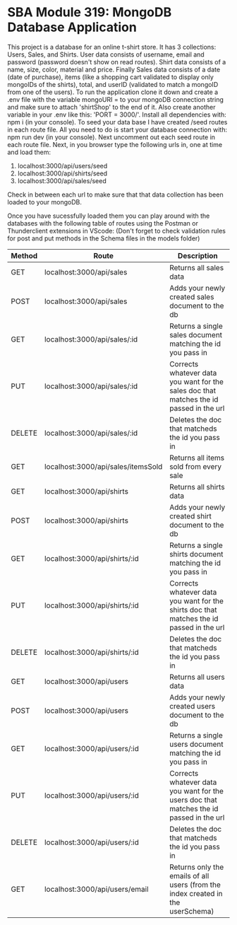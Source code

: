 # SBA Module 319: MongoDB Database Application
 
This project is a database for an online t-shirt store. It has 3 collections: Users, Sales, and Shirts. User data consists of username, email and password (password doesn't show on read routes). Shirt data consists of a name, size, color, material and price. Finally Sales data consists of a date (date of purchase), items (like a shopping cart validated to display only mongoIDs of the shirts), total, and userID (validated to match a mongoID from one of the users). To run the application clone it down and create a .env file with the variable mongoURI = to your mongoDB connection string and make sure to attach 'shirtShop' to the end of it. Also create another variable in your .env like this:  'PORT = 3000/'. Install all dependencies with: npm i (in your console). To seed your data base I have created /seed routes in each route file. All you need to do is start your database connection with: npm run dev (in your console). Next uncomment out each seed route in each route file. Next, in you browser type the following urls in, one at time and load them:
1. localhost:3000/api/users/seed
2. localhost:3000/api/shirts/seed
3. localhost:3000/api/sales/seed

Check in between each url to make sure that that data collection has been loaded to your mongoDB.

Once you have sucessfully loaded them you can play around with the databases with the following table of routes using the Postman or Thunderclient extensions in VScode:
(Don't forget to check validation rules for post and put methods in the Schema files in the models folder)

| Method | Route | Description |
|--------|--------|--------|
| GET | localhost:3000/api/sales | Returns all sales data |
| POST | localhost:3000/api/sales | Adds your newly created sales document to the db |
| GET | localhost:3000/api/sales/:id | Returns a single sales document matching the id you pass in |
| PUT | localhost:3000/api/sales/:id | Corrects whatever data you want for the sales doc that matches the id passed in the url |
| DELETE | localhost:3000/api/sales/:id | Deletes the doc that matcheds the id you pass in |
| GET | localhost:3000/api/sales/itemsSold | Returns all items sold from every sale |
| GET | localhost:3000/api/shirts | Returns all shirts data |
| POST | localhost:3000/api/shirts | Adds your newly created shirt document to the db |
| GET | localhost:3000/api/shirts/:id | Returns a single shirts document matching the id you pass in |
| PUT | localhost:3000/api/shirts/:id | Corrects whatever data you want for the shirts doc that matches the id passed in the url |
| DELETE | localhost:3000/api/shirts/:id | Deletes the doc that matcheds the id you pass in |
| GET | localhost:3000/api/users | Returns all users data |
| POST | localhost:3000/api/users | Adds your newly created users document to the db |
| GET | localhost:3000/api/users/:id | Returns a single users document matching the id you pass in |
| PUT | localhost:3000/api/users/:id | Corrects whatever data you want for the users doc that matches the id passed in the url |
| DELETE | localhost:3000/api/users/:id | Deletes the doc that matcheds the id you pass in |
| GET | localhost:3000/api/users/email | Returns only the emails of all users (from the index created in the userSchema) |